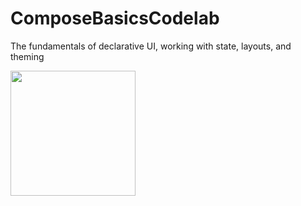 # ComposeBasicsCodelab

 The fundamentals of declarative UI, working with state, layouts, and theming
 
<img src="https://user-images.githubusercontent.com/48512714/193847783-9b64af3d-d7f2-4e0e-9949-15cf626c8d6e.gif" width =200>
